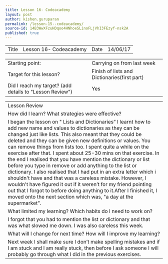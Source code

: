 ```yaml
---
title: Lesson 16- Codeacademy
layout: post
author: kishen.guruparan
permalink: /lesson-15--codeacademy/
source-id: 14B3WwXFzuHDqoo4HNhoeSLinoFLjVhI3FEzyf-nsk2A
published: true
---
```

<table>
  <tr>
    <td>Title</td>
    <td>Lesson 16- Codeacademy</td>
    <td>Date</td>
    <td>14/06/17</td>
  </tr>
</table>


<table>
  <tr>
    <td>Starting point:</td>
    <td>Carrying on from last week</td>
  </tr>
  <tr>
    <td>Target for this lesson?</td>
    <td>Finish of lists and Dictionaries(first part)</td>
  </tr>
  <tr>
    <td>Did I reach my target? 
(add details to "Lesson Review")</td>
    <td>Yes</td>
  </tr>
</table>


<table>
  <tr>
    <td>Lesson Review</td>
  </tr>
  <tr>
    <td>How did I learn? What strategies were effective? </td>
  </tr>
  <tr>
    <td>I began the lesson on " Lists and Dictionaries” I learnt how to add new name and values to dictionaries as they can be changed just like lists. This also meant that they could be deleted and they can be given new definitions or values. You can remove things from lists too.
I spent quite a while on the exercise after that. I spent about 25-30 mins on that exercise. In the end  I realised that you have mention the dictionary or list before you type in remove or add anything to the list or dictionary. I also realised that I had put in an extra letter which i shouldn't have and that was a careless mistake. However, I wouldn't have figured it out if it weren’t for my friend pointing out that I forgot to before doing anything to it.After I finished it, I moved onto the next section which was,  "a day at the supermarket”.</td>
  </tr>
  <tr>
    <td>What limited my learning? Which habits do I need to work on? </td>
  </tr>
  <tr>
    <td>I forgot that you had to mention the list or dictionary and that was what slowed me down. I was also careless this week.</td>
  </tr>
  <tr>
    <td>What will I change for next time? How will I improve my learning?</td>
  </tr>
  <tr>
    <td>Next week I shall make sure I don’t make spelling mistakes and if I am stuck and I am really stuck, then before I ask someone I will probably go through what I did in the previous exercises.</td>
  </tr>
</table>


